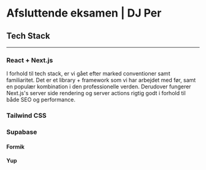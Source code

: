 # Afsluttende eksamen | DJ Per

## Tech Stack

---

### React + Next.js

I forhold til tech stack, er vi gået efter marked conventioner samt familiaritet. Det er et library + framework som vi har arbejdet med før, samt en populær kombination i den professionelle verden. Derudover fungerer Next.js's server side rendering og server actions rigtig godt i forhold til både SEO og performance.

### Tailwind CSS

### Supabase

#### Formik

#### Yup
